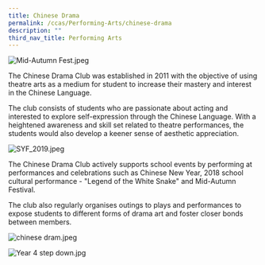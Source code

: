 ```yaml
---
title: Chinese Drama
permalink: /ccas/Performing-Arts/chinese-drama
description: ""
third_nav_title: Performing Arts
---
```

![Mid-Autumn Fest.jpeg](https://www-bpghs-moe-edu-sg-admin.cwp.sg/qql/slot/u148/BPGHS%202019/Holistic%20Education/CCAs/Performing%20Arts/Chinese%20Drama/Mid-Autumn%20Fest.jpeg)  

The Chinese Drama Club was established in 2011 with the objective of using theatre arts as a medium for student to increase their mastery and interest in the Chinese Language.

The club consists of students who are passionate about acting and interested to explore self-expression through the Chinese Language. With a heightened awareness and skill set related to theatre performances, the students would also develop a keener sense of aesthetic appreciation.
  

![SYF_2019.jpeg](https://www-bpghs-moe-edu-sg-admin.cwp.sg/qql/slot/u148/BPGHS%202019/Holistic%20Education/CCAs/Performing%20Arts/Chinese%20Drama/SYF_2019.jpeg)

  

The Chinese Drama Club actively supports school events by performing at performances and celebrations such as Chinese New Year, 2018 school cultural performance - "Legend of the White Snake" and Mid-Autumn Festival.

  

The club also regularly organises outings to plays and performances to expose students to different forms of drama art and foster closer bonds between members.

  

![chinese dram.jpeg](https://www-bpghs-moe-edu-sg-admin.cwp.sg/qql/slot/u148/BPGHS%202019/Holistic%20Education/CCAs/Performing%20Arts/Chinese%20Drama/chinese%20dram.jpeg)  

![Year 4 step down.jpg](https://www-bpghs-moe-edu-sg-admin.cwp.sg/qql/slot/u148/BPGHS%202019/Holistic%20Education/CCAs/Performing%20Arts/Chinese%20Drama/Year%204%20step%20down.jpg)